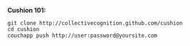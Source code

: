 **Cushion 101:**

	git clone http://collectivecognition.github.com/cushion
	cd cushion
	couchapp push http://user:password@yoursite.com